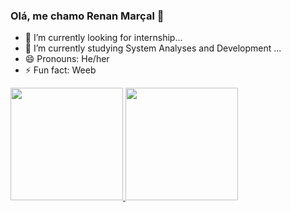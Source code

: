 ### Olá, me chamo Renan Marçal 👋

- 🔭 I’m currently looking for internship...
- 🌱 I’m currently studying System Analyses and Development ...
- 😄 Pronouns: He/her
- ⚡ Fun fact: Weeb

 <div>
  <a href="https://github.com/RenanMarshall">
  <img height="180em" src="https://github-readme-stats.vercel.app/api?username=RenanMarshall&show_icons=true&theme=dracula&include_all_commits=true&count_private=true"/>
  <img height="180em" src="https://github-readme-stats.vercel.app/api/top-langs/?username=renanmarshall&layout=compact&langs_count=7&theme=dracula"/>
</div>
